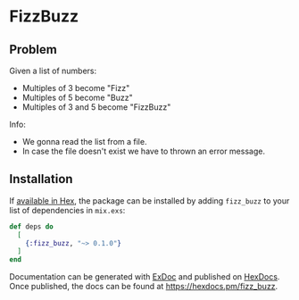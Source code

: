 # FizzBuzz

## Problem

Given a list of numbers:
- Multiples of 3 become "Fizz"
- Multiples of 5 become "Buzz"
- Multiples of 3 and 5 become "FizzBuzz"

Info:
- We gonna read the list from a file.
- In case the file doesn't exist we have to thrown an error message.

## Installation

If [available in Hex](https://hex.pm/docs/publish), the package can be installed
by adding `fizz_buzz` to your list of dependencies in `mix.exs`:

```elixir
def deps do
  [
    {:fizz_buzz, "~> 0.1.0"}
  ]
end
```

Documentation can be generated with [ExDoc](https://github.com/elixir-lang/ex_doc)
and published on [HexDocs](https://hexdocs.pm). Once published, the docs can
be found at <https://hexdocs.pm/fizz_buzz>.

